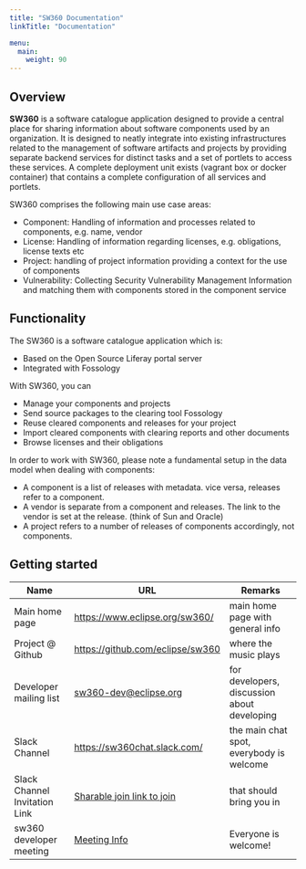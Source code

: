 ```yaml
---
title: "SW360 Documentation"
linkTitle: "Documentation"

menu:
  main:
    weight: 90
---
```


## Overview
**SW360** is a software catalogue application designed to provide a central place for sharing information about software components used by an organization. It is designed to neatly integrate into existing infrastructures related to the management of software artifacts and projects by providing separate backend services for distinct tasks and a set of portlets to access these services. A complete deployment unit exists (vagrant box or docker container) that contains a complete configuration of all services and portlets.

SW360 comprises the following main use case areas:

- Component: Handling of information and processes related to components, e.g. name, vendor
- License: Handling of information regarding licenses, e.g. obligations, license texts etc
- Project: handling of project information providing a context for the use of components
- Vulnerability: Collecting Security Vulnerability Management Information and matching them with components stored in the component service

## Functionality
The SW360 is a software catalogue application which is:

- Based on the Open Source Liferay portal server
- Integrated with Fossology

 With SW360, you can

- Manage your components and projects
- Send source packages to the clearing tool Fossology
- Reuse cleared components and releases for your project
- Import cleared components with clearing reports and other documents
- Browse licenses and their obligations

In order to work with SW360, please note a fundamental setup in the data model when dealing with components:

- A component is a list of releases with metadata. vice versa, releases refer to a component.
- A vendor is separate from a component and releases. The link to the vendor is set at the release. (think of Sun and Oracle)
- A project refers to a number of releases of components accordingly, not components.

## Getting started

| Name | URL | Remarks |
| --- | --- | --- |
| Main home page | https://www.eclipse.org/sw360/ | main home page with general info |
| Project @ Github | https://github.com/eclipse/sw360 | where the music plays |
| Developer mailing list | sw360-dev@eclipse.org | for developers, discussion about developing |
| Slack Channel | https://sw360chat.slack.com/ | the main chat spot, everybody is welcome |
| Slack Channel Invitation Link | [Sharable join link to join](https://join.slack.com/t/sw360chat/shared_invite/enQtNzg5NDQxMTQyNjA5LThiMjBlNTRmOWI0ZjJhYjc0OTk3ODM4MjBmOGRhMWRmN2QzOGVmMzQwYzAzN2JkMmVkZTI1ZjRhNmJlNTY4ZGI) | that should bring you in |
| sw360 developer meeting | [Meeting Info](Developer-Meetings) | Everyone is welcome!
